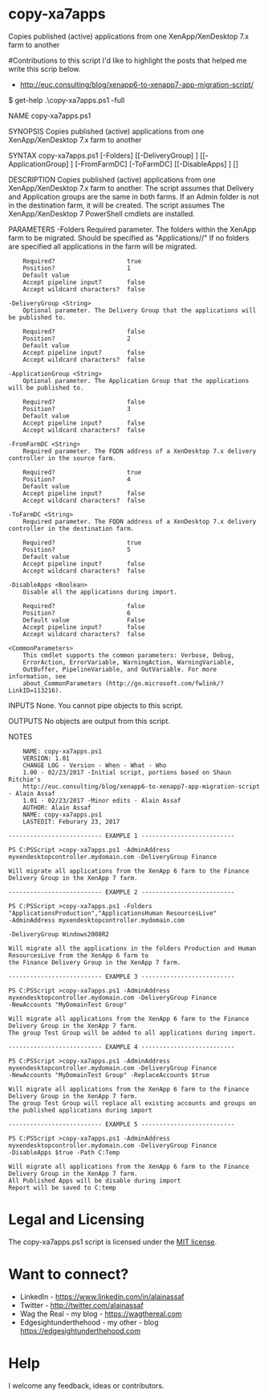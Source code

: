 # copy-xa7apps
Copies published (active) applications from one XenApp/XenDesktop 7.x farm to another

#Contributions to this script
I'd like to highlight the posts that helped me write this scrip below.
* http://euc.consulting/blog/xenapp6-to-xenapp7-app-migration-script/

$ get-help .\copy-xa7apps.ps1 -full

NAME
    copy-xa7apps.ps1
    
SYNOPSIS
    Copies published (active) applications from one XenApp/XenDesktop 7.x farm to another
    
SYNTAX
    copy-xa7apps.ps1 [-Folders] <Array> [[-DeliveryGroup] 
    <String>] [[-ApplicationGroup] <String>] [-FromFarmDC] <String> [-ToFarmDC] <String> [[-DisableApps] <Boolean>] 
    [<CommonParameters>]
    
    
DESCRIPTION
    Copies published (active) applications from one XenApp/XenDesktop 7.x farm to another.
    The script assumes that Delivery and Application groups are the same in both farms. If an Admin folder is not 
    in the destination farm, it will be created.
    The script assumes The XenApp/XenDesktop 7 PowerShell cmdlets are installed.
    

PARAMETERS
    -Folders <Array>
        Required parameter. The folders within the XenApp farm to be migrated. Should be specified as 
        "Applications/<folderName1>/<folderName2>" If no folders are specified all applications in the farm
           will be migrated.
        
        Required?                    true
        Position?                    1
        Default value                
        Accept pipeline input?       false
        Accept wildcard characters?  false
        
    -DeliveryGroup <String>
        Optional parameter. The Delivery Group that the applications will be published to.
        
        Required?                    false
        Position?                    2
        Default value                
        Accept pipeline input?       false
        Accept wildcard characters?  false
        
    -ApplicationGroup <String>
        Optional parameter. The Application Group that the applications will be published to.
        
        Required?                    false
        Position?                    3
        Default value                
        Accept pipeline input?       false
        Accept wildcard characters?  false
        
    -FromFarmDC <String>
        Required parameter. The FQDN address of a XenDesktop 7.x delivery controller in the source farm.
        
        Required?                    true
        Position?                    4
        Default value                
        Accept pipeline input?       false
        Accept wildcard characters?  false
        
    -ToFarmDC <String>
        Required parameter. The FQDN address of a XenDesktop 7.x delivery controller in the destination farm.
        
        Required?                    true
        Position?                    5
        Default value                
        Accept pipeline input?       false
        Accept wildcard characters?  false
        
    -DisableApps <Boolean>
        Disable all the applications during import.
        
        Required?                    false
        Position?                    6
        Default value                False
        Accept pipeline input?       false
        Accept wildcard characters?  false
        
    <CommonParameters>
        This cmdlet supports the common parameters: Verbose, Debug,
        ErrorAction, ErrorVariable, WarningAction, WarningVariable,
        OutBuffer, PipelineVariable, and OutVariable. For more information, see 
        about_CommonParameters (http://go.microsoft.com/fwlink/?LinkID=113216). 
    
INPUTS
    None. You cannot pipe objects to this script.
    
OUTPUTS
    No objects are output from this script.
    
NOTES
    
        NAME: copy-xa7apps.ps1
        VERSION: 1.01
        CHANGE LOG - Version - When - What - Who
        1.00 - 02/23/2017 -Initial script, portions based on Shaun Ritchie's 
        http://euc.consulting/blog/xenapp6-to-xenapp7-app-migration-script - Alain Assaf
        1.01 - 02/23/2017 -Minor edits - Alain Assaf
        AUTHOR: Alain Assaf
        NAME: copy-xa7apps.ps1
        LASTEDIT: Feburary 23, 2017
    
    -------------------------- EXAMPLE 1 --------------------------
    
    PS C:PSScript >copy-xa7apps.ps1 -AdminAddress myxendesktopcontroller.mydomain.com -DeliveryGroup Finance
    
    Will migrate all applications from the XenApp 6 farm to the Finance Delivery Group in the XenApp 7 farm.
    
    -------------------------- EXAMPLE 2 --------------------------
    
    PS C:PSScript >copy-xa7apps.ps1 -Folders "ApplicationsProduction","ApplicationsHuman ResourcesLive" 
    -AdminAddress myxendesktopcontroller.mydomain.com
    
    -DeliveryGroup Windows2008R2
    
    Will migrate all the applications in the folders Production and Human ResourcesLive from the XenApp 6 farm to 
    the Finance Delivery Group in the XenApp 7 farm.
    
    -------------------------- EXAMPLE 3 --------------------------
    
    PS C:PSScript >copy-xa7apps.ps1 -AdminAddress myxendesktopcontroller.mydomain.com -DeliveryGroup Finance 
    -NewAccounts "MyDomainTest Group"
    
    Will migrate all applications from the XenApp 6 farm to the Finance Delivery Group in the XenApp 7 farm.
    The group Test Group will be added to all applications during import.
    
    -------------------------- EXAMPLE 4 --------------------------
    
    PS C:PSScript >copy-xa7apps.ps1 -AdminAddress myxendesktopcontroller.mydomain.com -DeliveryGroup Finance 
    -NewAccounts "MyDomainTest Group" -ReplaceAccounts $true
    
    Will migrate all applications from the XenApp 6 farm to the Finance Delivery Group in the XenApp 7 farm.
    The group Test Group will replace all existing accounts and groups on the published applications during import
    
    -------------------------- EXAMPLE 5 --------------------------
    
    PS C:PSScript >copy-xa7apps.ps1 -AdminAddress myxendesktopcontroller.mydomain.com -DeliveryGroup Finance 
    -DisableApps $true -Path C:Temp
    
    Will migrate all applications from the XenApp 6 farm to the Finance Delivery Group in the XenApp 7 farm.
    All Published Apps will be disable during import
    Report will be saved to C:temp
    
# Legal and Licensing
The copy-xa7apps.ps1 script is licensed under the [MIT license][].

[MIT license]: LICENSE

# Want to connect?
* LinkedIn - https://www.linkedin.com/in/alainassaf
* Twitter - http://twitter.com/alainassaf
* Wag the Real - my blog - https://wagthereal.com
* Edgesightunderthehood - my other - blog https://edgesightunderthehood.com

# Help
I welcome any feedback, ideas or contributors.
